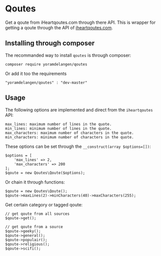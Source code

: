 # Qoutes
Get a qoute from iHeartqoutes.com through there API. This is wrapper for getting a qoute through the API of [iheartqoutes.com](http://iheartquotes.com/api).


## Installing through composer
The recommanded way to install `qoutes` is through composer:

    composer require yoramdelangen/qoutes
    
Or add it too the requirements

    "yoramdelangen/qoutes" : "dev-master"
    
    
## Usage
The following options are implemented and direct from the `iheartqoutes` API:

    max_lines: maximum number of lines in the quote.
    min_lines: minimum number of lines in the quote.
    max_characters: maximum number of characters in the quote.
    min_characters: minimum number of characters in the quote.

These options can be set through the `__construct(array $options=[])`:

    $options = [
        'max_lines' => 2,
        'max_characters' => 200
    ];
    $qoute = new Qoutes\Qoute($options);
    
Or chain it through functions:

    $qoute = new Qoutes\Qoute();
    $qoute->maxLines(2)->minCharacters(40)->maxCharacters(255);
    
Get certain category or tagged qoute:

    // get qoute from all sources
    $qoute->get();
    
    // get qoute from a source
    $qoute->geeky();
    $qoute->general();
    $qoute->populair();
    $qoute->religious();
    $qoute->scifi();
    